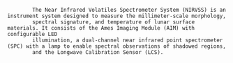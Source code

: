 
            The Near Infrared Volatiles Spectrometer System (NIRVSS) is an instrument system designed to measure the millimeter-scale morphology, 
            spectral signature, and temperature of lunar surface materials. It consists of the Ames Imaging Module (AIM) with configurable LED 
            illumination, a dual-channel near infrared point spectrometer (SPC) with a lamp to enable spectral observations of shadowed regions, 
            and the Longwave Calibration Sensor (LCS).                                   
        